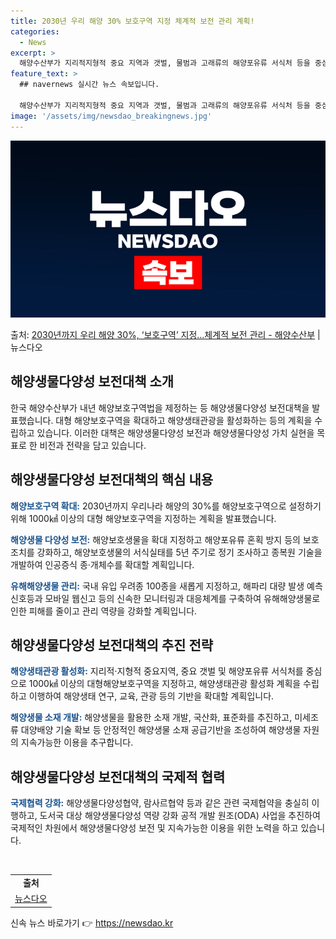 ```yaml
---
title: 2030년 우리 해양 30% 보호구역 지정 체계적 보전 관리 계획!
categories:
  - News
excerpt: >
  해양수산부가 지리적지형적 중요 지역과 갯벌, 물범과 고래류의 해양포유류 서식처 등을 중심으로 1000㎢ 이상…
feature_text: >
  ## navernews 실시간 뉴스 속보입니다.

  해양수산부가 지리적지형적 중요 지역과 갯벌, 물범과 고래류의 해양포유류 서식처 등을 중심으로 1000㎢ 이상…
image: '/assets/img/newsdao_breakingnews.jpg'
---
```


![뉴스다오 속보](/assets/img/newsdao_breakingnews.jpg)

<p>출처: <a href="https://newsdao.kr/3617" rel="dofollow">2030년까지 우리 해양 30%, ‘보호구역’ 지정…체계적 보전 관리 - 해양수산부</a> | 뉴스다오</p>

<h2 data-ke-size="size26">해양생물다양성 보전대책 소개</h2>
<p data-ke-size="size16">한국 해양수산부가 내년 해양보호구역법을 제정하는 등 해양생물다양성 보전대책을 발표했습니다. 대형 해양보호구역을 확대하고 해양생태관광을 활성화하는 등의 계획을 수립하고 있습니다. 이러한 대책은 해양생물다양성 보전과 해양생물다양성 가치 실현을 목표로 한 비전과 전략을 담고 있습니다.</p>

<h2 data-ke-size="size26">해양생물다양성 보전대책의 핵심 내용</h2>
<p data-ke-size="size16"><b><span style="color: #1a5490;">해양보호구역 확대:</span></b> 2030년까지 우리나라 해양의 30%를 해양보호구역으로 설정하기 위해 1000㎢ 이상의 대형 해양보호구역을 지정하는 계획을 발표했습니다.</p>
<p data-ke-size="size16"><b><span style="color: #1a5490;">해양생물 다양성 보전:</span></b> 해양보호생물을 확대 지정하고 해양포유류 혼획 방지 등의 보호조치를 강화하고, 해양보호생물의 서식실태를 5년 주기로 정기 조사하고 종복원 기술을 개발하여 인공증식 종·개체수를 확대할 계획입니다.</p>
<p data-ke-size="size16"><b><span style="color: #1a5490;">유해해양생물 관리:</span></b> 국내 유입 우려종 100종을 새롭게 지정하고, 해파리 대량 발생 예측 신호등과 모바일 웹신고 등의 신속한 모니터링과 대응체계를 구축하여 유해해양생물로 인한 피해를 줄이고 관리 역량을 강화할 계획입니다.</p>

<h2 data-ke-size="size26">해양생물다양성 보전대책의 추진 전략</h2>
<p data-ke-size="size16"><b><span style="color: #1a5490;">해양생태관광 활성화:</span></b> 지리적·지형적 중요지역, 중요 갯벌 및 해양포유류 서식처를 중심으로 1000㎢ 이상의 대형해양보호구역을 지정하고, 해양생태관광 활성화 계획을 수립하고 이행하여 해양생태 연구, 교육, 관광 등의 기반을 확대할 계획입니다.</p>
<p data-ke-size="size16"><b><span style="color: #1a5490;">해양생물 소재 개발:</span></b> 해양생물을 활용한 소재 개발, 국산화, 표준화를 추진하고, 미세조류 대양배양 기술 확보 등 안정적인 해양생물 소재 공급기반을 조성하여 해양생물 자원의 지속가능한 이용을 추구합니다.</p>

<h2 data-ke-size="size26">해양생물다양성 보전대책의 국제적 협력</h2>
<p data-ke-size="size16"><b><span style="color: #1a5490;">국제협력 강화:</span></b> 해양생물다양성협약, 람사르협약 등과 같은 관련 국제협약을 충실히 이행하고, 도서국 대상 해양생물다양성 역량 강화 공적 개발 원조(ODA) 사업을 추진하여 국제적인 차원에서 해양생물다양성 보전 및 지속가능한 이용을 위한 노력을 하고 있습니다.</p>

<p data-ke-size="size16">&nbsp;</p>
<table>
<tbody>
<tr>
<td style="text-align: center; height: 17px;"><b>출처</b></td>
</tr>
<tr>
<td style="text-align: center; height: 17px;"><a href="https://newsdao.kr/3617">뉴스다오</a></td>
</tr>
</tbody>
</table>
<p data-ke-size="size16"></p> 

신속 뉴스 바로가기 👉 <a href="https://newsdao.kr" rel="dofollow">https://newsdao.kr</a>


